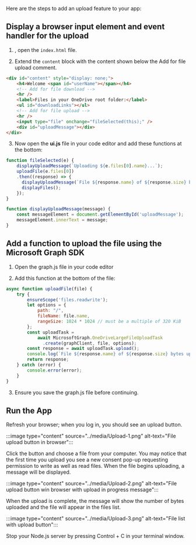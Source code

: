 Here are the steps to add an upload feature to your app:

## Display a browser input element and event handler for the upload

1. , open the `index.html` file.

1. Extend the `content` block with the content shown below the Add for file upload comment.

```html
<div id="content" style="display: none;">
    <h4>Welcome <span id="userName"></span></h4>
    <!-- Add for file download -->
    <hr />
    <label>Files in your OneDrive root folder:</label>
    <ul id="downloadLinks"></ul>
    <!-- Add for file upload -->
    <hr />
    <input type="file" onchange="fileSelected(this);" />
    <div id="uploadMessage"></div>
</div>
```

3. Now open the **ui.js** file in your code editor and add these functions at the bottom:

```javascript
function fileSelected(e) {
    displayUploadMessage(`Uploading ${e.files[0].name}...`);
    uploadFile(e.files[0])
    .then((response) => {
      displayUploadMessage(`File ${response.name} of ${response.size} bytes uploaded`);
      displayFiles();
    });
}

function displayUploadMessage(message) {
    const messageElement = document.getElementById('uploadMessage');
    messageElement.innerText = message;
}
```

## Add a function to upload the file using the Microsoft Graph SDK

1. Open the graph.js file in your code editor

1. Add this function at the bottom of the file:

```javascript
async function uploadFile(file) {
    try {
        ensureScope('files.readwrite');
        let options = {
            path: "/",
            fileName: file.name,
            rangeSize: 1024 * 1024 // must be a multiple of 320 KiB
        };
        const uploadTask = 
            await MicrosoftGraph.OneDriveLargeFileUploadTask
              .create(graphClient, file, options);
        const response = await uploadTask.upload();
        console.log(`File ${response.name} of ${response.size} bytes uploaded`);
        return response;
    } catch (error) {
        console.error(error);
    }
}
```

3. Ensure you save the graph.js file before continuing.

## Run the App

Refresh your browser; when you log in, you should see an upload button.

:::image type="content" source="../media/Upload-1.png" alt-text="File upload button in browser":::

Click the button and choose a file from your computer. You may notice that the first time you upload you see a new consent pop-up requesting permission to write as well as read files. When the file begins uploading, a message will be displayed.

:::image type="content" source="../media/Upload-2.png" alt-text="File upload button win browser with upload in progress message":::

When the upload is complete, the message will show the number of bytes uploaded and the file will appear in the files list.

:::image type="content" source="../media/Upload-3.png" alt-text="File list with upload button":::

Stop your Node.js server by pressing Control + C in your terminal window.